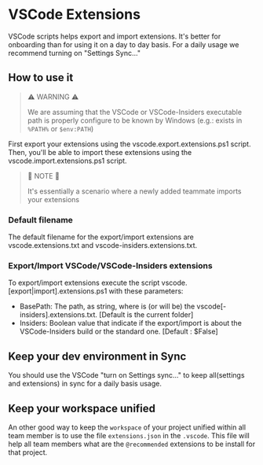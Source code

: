 # VSCode Extensions

VSCode scripts helps export and import extensions. It's better for onboarding than for using it on a day to day basis. For a daily usage we recommend turning on "Settings Sync..."

## How to use it

> :warning: WARNING :warning:
>
> We are assuming that the VSCode or VSCode-Insiders executable path is properly configure to be known by Windows (e.g.: exists in `%PATH%` or `$env:PATH`)

First export your extensions using the vscode.export.extensions.ps1 script.
Then, you'll be able to import these extensions using the vscode.import.extensions.ps1 script.

> :memo: NOTE :memo:
>
> It's essentially a scenario where a newly added teammate imports your extensions

### Default filename

The default filename for the export/import extensions are vscode.extensions.txt and vscode-insiders.extensions.txt.

### Export/Import VSCode/VSCode-Insiders extensions

To export/import extensions execute the script vscode.[export|import].extensions.ps1 with these parameters:

- BasePath: The path, as string, where is (or will be) the vscode[-insiders].extensions.txt. [Default is the current folder]
- Insiders: Boolean value that indicate if the export/import is about the VSCode-Insiders build or the standard one. [Default : $False]

## Keep your dev environment in Sync

You should use the VSCode "turn on Settings sync..." to keep all(settings and extensions) in sync for a daily basis usage.

## Keep your workspace unified

An other good way to keep the `workspace` of your project unified within all team member is to use the file `extensions.json` in the `.vscode`. This file will help all team members what are the `@recommended` extensions to be install for that project.
